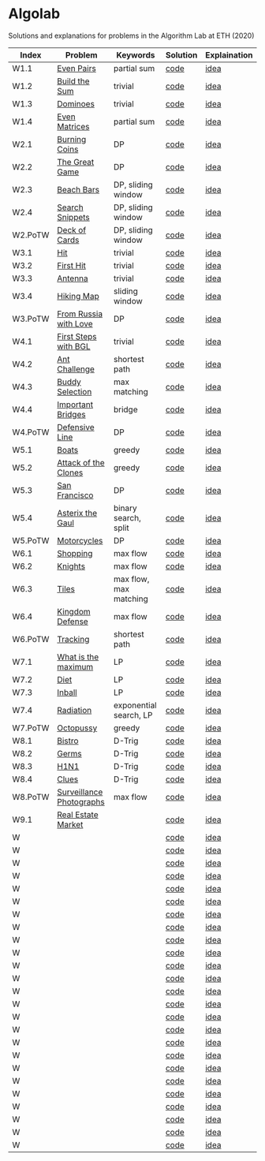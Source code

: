 # Algolab

Solutions and explanations for problems in the Algorithm Lab at ETH (2020)

| Index | Problem | Keywords | Solution | Explaination |
| ----- | ------- | -------- | -------- | ------------ |
| W1.1  | [Even Pairs](./week1/even%20pairs/even_pairs.pdf) | partial sum | [code](./week1/even%20pairs/src/main.cpp) | [idea](./week1/even%20pairs/idea.md) |
| W1.2  | [Build the Sum](./week1/build%20the%20sum/build_the_sum.pdf) | trivial | [code](./week1/build%20the%20sum/src/main.cpp) | [idea](./week1/build%20the%20sum/idea.md) |
| W1.3  | [Dominoes](./week1/dominoes/dominoes.pdf) | trivial | [code](./week1/dominoes/src/main.cpp) | [idea](./week1/dominoes/idea.md) |
| W1.4  | [Even Matrices](./week1/even%20matrices/even_matrices.pdf) | partial sum | [code](./week1/even%20matrices/src/main.cpp) | [idea](./week1/even%20matrices/idea.md) |
| W2.1  | [Burning Coins](./week2/burning%20coins/burning_coins.pdf) | DP | [code](./week2/burning%20coins/src/main.cpp) | [idea](./week2/burning%20coins/idea.md) |
| W2.2  | [The Great Game](./week2/the%20great%20game/the_great_game.pdf) | DP | [code](./week2/the%20great%20game/src/main.cpp) | [idea](./week2/the%20great%20game/idea.md) |
| W2.3  | [Beach Bars](./week2/beach%20bars/beach_bars.pdf) | DP, sliding window | [code](./week2/beach%20bars/src/main.cpp) | [idea](./week2/beach%20bars/idea.md) |
| W2.4  | [Search Snippets](./week2/search%20snippets/search_snippets.pdf) | DP, sliding window | [code](./week2/search%20snippets/src/main.cpp) | [idea](./week2/search%20snippets/idea.md) |
| W2.PoTW  | [Deck of Cards](./week2/deck%20of%20cards%20(PoTW)/deck_of_cards.pdf) | DP, sliding window | [code](./week2/deck%20of%20cards%20(PoTW)/src/main.cpp) | [idea](./week2/deck%20of%20cards%20(PoTW)/idea.md) |
| W3.1  | [Hit](./week3/hit/hit.pdf) | trivial | [code](./week3/hit/src/main.cpp) | [idea](./week3/hit/idea.md) |
| W3.2  | [First Hit](./week3/first%20hit/firsthit.pdf) | trivial | [code](./week3/first%20hit/src/main.cpp) | [idea](./week3/first%20hit/idea.md) |
| W3.3  | [Antenna](./week3/antenna/antenna.pdf) | trivial | [code](./week3/antenna/src/main.cpp) | [idea](./week3/antenna/idea.md) |
| W3.4  | [Hiking Map](./week3/hiking%20maps/hiking-maps.pdf) | sliding window | [code](./week3/hiking%20maps/src/main.cpp) | [idea](./week3/hiking%20maps/idea.md) |
| W3.PoTW | [From Russia with Love](./week3/from%20russia%20with%20love%20(PoTW)/russia.pdf) | DP | [code](./week3/from%20russia%20with%20love%20(PoTW)/src/main.cpp) | [idea](./week3/from%20russia%20with%20love%20(PoTW)/idea.md) |
| W4.1  | [First Steps with BGL](./week4/first%20steps%20with%20bgl/first_steps.pdf) | trivial | [code](./week4/first%20steps%20with%20bgl/src/main.cpp) | [idea](./week4/first%20steps%20with%20bgl/idea.md) |
| W4.2  | [Ant Challenge](./week4/ant%20challenge/ant_challenge.pdf) | shortest path | [code](./week4/ant%20challenge/src/main.cpp) | [idea](./week4/ant%20challenge/idea.md) |
| W4.3  | [Buddy Selection](./week4/buddy%20selection/buddies.pdf) | max matching | [code](./week4/buddy%20selection/src/main.cpp) | [idea](./week4/buddy%20selection/idea.md) |
| W4.4  | [Important Bridges](./week4/important%20bridges/importantbridges.pdf) | bridge | [code](./week4/important%20bridges/src/main.cpp) | [idea](./week4/important%20bridges/idea.md) |
| W4.PoTW  | [Defensive Line](./week4/defensive%20line%20(PoTW)/defensive%20line.pdf) | DP | [code](./week4/defensive%20line%20(PoTW)/src/main.cpp) | [idea](./week4/defensive%20line%20(PoTW)/idea.md) |
| W5.1  | [Boats](./week5/boats/boats.pdf) | greedy | [code](./week5/boats/src/main.cpp) | [idea](./week5/boats/idea.md) |
| W5.2  | [Attack of the Clones](./week5/attack%20of%20the%20clones/attack_of_the_clones.pdf) | greedy | [code](./week5/attack%20of%20the%20clones/src/main.cpp) | [idea](./week5/attack%20of%20the%20clones/idea.md) |
| W5.3  | [San Francisco](./week5/san%20francisco/San%20Francisco.pdf) | DP | [code](./week5/san%20francisco/src/main.cpp) | [idea](./week5/san%20francisco/idea.md) |
| W5.4  | [Asterix the Gaul](./week5/asterix%20the%20gaul/asterix_the_gaul.pdf) | binary search, split| [code](./week5/asterix%20the%20gaul/src/main.cpp) | [idea](./week5/asterix%20the%20gaul/idea.md) |
| W5.PoTW  | [Motorcycles](./week5/motorcycles%20(PoTW)/motorcycles.pdf) | DP | [code](./week5/motorcycles%20(PoTW)/src/main.cpp) | [idea](./week5/motorcycles%20(PoTW)/idea.md) |
| W6.1  | [Shopping](./week6/shopping/shopping.pdf) | max flow | [code](./week6/shopping/src/main.cpp) | [idea](./week6/shopping/idea.md) |
| W6.2  | [Knights](./week6/knights/knights.pdf) | max flow | [code](./week6/knights/src/main.cpp) | [idea](./week6/knights/idea.md) |
| W6.3  | [Tiles](./week6/tiles/tiles.pdf) | max flow, max matching | [code](./week6/tiles/src/main_max_flow.cpp) | [idea](./week6/tiles/idea.md) |
| W6.4  | [Kingdom Defense](./week6/kingdom%20defense/kingdom%20defense.pdf) | max flow | [code](./week6/kingdom%20defense/src/main.cpp) | [idea](./week6/kingdom%20defense/idea.md) |
| W6.PoTW  | [Tracking](./week6/tracking%20(PoTW)/ttracking.pdf) | shortest path | [code](./week6/tracking%20(PoTW)/src/main.cpp) | [idea](./week6/tracking%20(PoTW)/idea.md) |
| W7.1  | [What is the maximum](./week7/maximum/maximizeit.pdf) | LP | [code](./week7/maximum/src/main.cpp) | [idea](./week7/maximum/idea.md) |
| W7.2  | [Diet](./week7/diet/diet.pdf) | LP | [code](./week7/diet/src/main.cpp) | [idea](./week7/diet/idea.md) |
| W7.3  | [Inball](./week7/inball/inball.pdf) | LP | [code](./week7/inball/src/main.cpp) | [idea](./week7/inball/idea.md) |
| W7.4  | [Radiation](./week7/radiation/radiation.pdf) | exponential search, LP | [code](./week7/radiation/src/main.cpp) | [idea](./week7/radiation/idea.md) |
| W7.PoTW  | [Octopussy](./week7/octopussy%20(PoTW)/octopussy.pdf) | greedy | [code](./week7/octopussy%20(PoTW)/src/main.cpp) | [idea](./week7/octopussy%20(PoTW)/idea.md) |
| W8.1  | [Bistro](./week8/Bistro/bistro.pdf) | D-Trig| [code](./week8/Bistro/src/main.cpp) | [idea](./week8/Bistro/idea.md) |
| W8.2  | [Germs](./week8/Germs/germs.pdf) | D-Trig | [code](./week8/Germs/src/main.cpp) | [idea](./week8/Germs/idea.md) |
| W8.3  | [H1N1](./week8/H1N1/h1n1.pdf) | D-Trig | [code](./week8/H1N1/src/main.cpp) | [idea](./week8/H1N1/idea.md) |
| W8.4  | [Clues](./week8/Clues/clues.pdf) | D-Trig | [code](./week8/Clues/src/main.cpp) | [idea](./week8/Clues/idea.md) |
| W8.PoTW  | [Surveillance Photographs](./week8/surveillance%20photographs%20(PoTW)/surveillance.pdf) | max flow | [code](./week8/surveillance%20photographs%20(PoTW)/src/main.cpp) | [idea](./week8/surveillance%20photographs%20(PoTW)/idea.md) |
| W9.1  | [Real Estate Market](./week) | | [code](./week) | [idea](./week) |
| W  | [](./week) | | [code](./week) | [idea](./week) |
| W  | [](./week) | | [code](./week) | [idea](./week) |
| W  | [](./week) | | [code](./week) | [idea](./week) |
| W  | [](./week) | | [code](./week) | [idea](./week) |
| W  | [](./week) | | [code](./week) | [idea](./week) |
| W  | [](./week) | | [code](./week) | [idea](./week) |
| W  | [](./week) | | [code](./week) | [idea](./week) |
| W  | [](./week) | | [code](./week) | [idea](./week) |
| W  | [](./week) | | [code](./week) | [idea](./week) |
| W  | [](./week) | | [code](./week) | [idea](./week) |
| W  | [](./week) | | [code](./week) | [idea](./week) |
| W  | [](./week) | | [code](./week) | [idea](./week) |
| W  | [](./week) | | [code](./week) | [idea](./week) |
| W  | [](./week) | | [code](./week) | [idea](./week) |
| W  | [](./week) | | [code](./week) | [idea](./week) |
| W  | [](./week) | | [code](./week) | [idea](./week) |
| W  | [](./week) | | [code](./week) | [idea](./week) |
| W  | [](./week) | | [code](./week) | [idea](./week) |
| W  | [](./week) | | [code](./week) | [idea](./week) |
| W  | [](./week) | | [code](./week) | [idea](./week) |
| W  | [](./week) | | [code](./week) | [idea](./week) |
| W  | [](./week) | | [code](./week) | [idea](./week) |
| W  | [](./week) | | [code](./week) | [idea](./week) |
| W  | [](./week) | | [code](./week) | [idea](./week) |
| W  | [](./week) | | [code](./week) | [idea](./week) |
